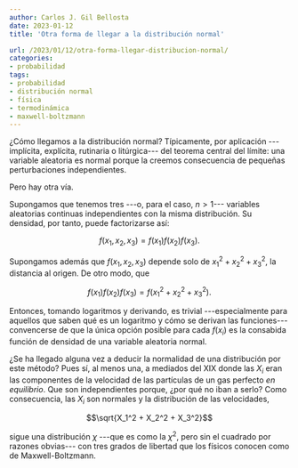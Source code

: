 ```yaml
---
author: Carlos J. Gil Bellosta
date: 2023-01-12
title: 'Otra forma de llegar a la distribución normal'

url: /2023/01/12/otra-forma-llegar-distribucion-normal/
categories:
- probabilidad
tags:
- probabilidad
- distribución normal
- física
- termodinámica
- maxwell-boltzmann
---
```


¿Cómo llegamos a la distribución normal? Típicamente, por aplicación ---implícita, explícita, rutinaria o litúrgica--- del teorema central del límite: una variable aleatoria es normal porque la creemos consecuencia de pequeñas perturbaciones independientes.

Pero hay otra vía.

Supongamos que tenemos tres ---o, para el caso, $n > 1$--- variables aleatorias continuas  independientes con la misma distribución. Su densidad, por tanto, puede factorizarse así:

$$f(x_1, x_2, x_3) = f(x_1) f(x_2) f(x_3).$$

Supongamos además que $f(x_1, x_2, x_3)$ depende solo de $x_1^2 + x_2^2 + x_3^2$, la distancia al origen. De otro modo, que

$$f(x_1) f(x_2) f(x_3) = f(x_1^2 + x_2^2 + x_3^2).$$

Entonces, tomando logaritmos y derivando, es trivial ---especialmente para aquellos que saben qué es un logaritmo y cómo se derivan las funciones--- convencerse de que la única opción posible para cada $f(x_i)$ es la consabida función de densidad de una variable aleatoria normal.

¿Se ha llegado alguna vez a deducir la normalidad de una distribución por este método? Pues sí, al menos una, a mediados del XIX donde las $X_i$ eran las componentes de la velocidad de las partículas de un gas perfecto _en equilibrio_. Que son independientes porque, ¿por qué no iban a serlo? Como consecuencia, las $X_i$ son normales y la distribución de las velocidades,

$$\sqrt{X_1^2 + X_2^2 + X_3^2}$$

sigue una distribución $\chi$ ---que es como la $\chi^2$, pero sin el cuadrado por razones obvias--- con tres grados de libertad que los físicos conocen como de Maxwell-Boltzmann.